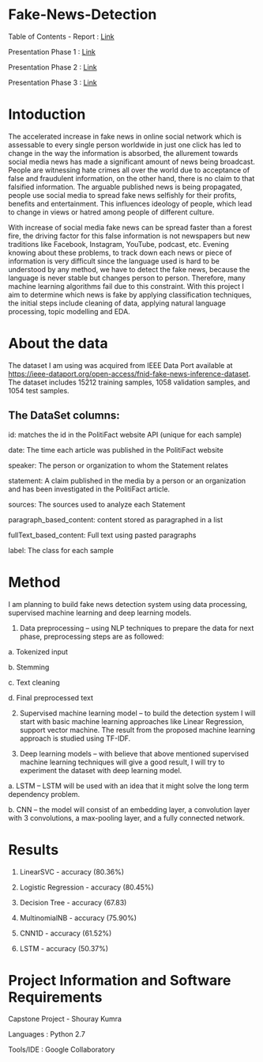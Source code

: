 # Fake-News-Detection

Table of Contents -
Report : [Link](https://sites.google.com/umbc.edu/data606/spring-21-section-1/shouray-kumra?authuser=0)

Presentation Phase 1 : [Link](https://drive.google.com/file/d/1gkzsql6sEvIKG8IKxOtjIo0Imr-17pnS/view)

Presentation Phase 2 : [Link](https://docs.google.com/presentation/d/1D0WImljStMJtZGW57jSiaunvYSHhVbUPDxPAuYidK5U/present?slide=id.gd08ca7ebb8_7_0)

Presentation Phase 3 : [Link](https://docs.google.com/presentation/d/17Bd7tDjzPNr2ZX4XkMFJwC47sL3rPcC1PRsnuf5k-14/edit?usp=sharing)

# Intoduction

The accelerated increase in fake news in online social network which is assessable to every single person worldwide in just one click has led to change in the way the information is absorbed, the allurement towards social media news has made a significant amount of news being broadcast. People are witnessing hate crimes all over the world due to acceptance of false and fraudulent information, on the other hand, there is no claim to that falsified information. The arguable published news is being propagated, people use social media to spread fake news selfishly for their profits, benefits and entertainment. This influences ideology of people, which lead to change in views or hatred among people of different culture.
 
With increase of social media fake news can be spread faster than a forest fire, the driving factor for this false information is not newspapers but new traditions like Facebook, Instagram, YouTube, podcast, etc. Evening knowing about these problems, to track down each news or piece of information is very difficult since the language used is hard to be understood by any method, we have to detect the fake news, because the language is never stable but changes person to person. Therefore, many machine learning algorithms fail due to this constraint. 
With this project I aim to determine which news is fake by applying classification techniques, the initial steps include cleaning of data, applying natural language processing, topic modelling and EDA.

# About the data
The dataset I am using was acquired from IEEE Data Port available at https://ieee-dataport.org/open-access/fnid-fake-news-inference-dataset. The dataset includes 15212 training samples, 1058 validation samples, and 1054 test samples. 

## The DataSet columns:

id: matches the id in the PolitiFact website API (unique for each sample)

date: The time each article was published in the PolitiFact website

speaker: The person or organization to whom the Statement relates

statement: A claim published in the media by a person or an organization and has been investigated in the PolitiFact article.

sources: The sources used to analyze each Statement

paragraph_based_content: content stored as paragraphed in a list

fullText_based_content: Full text using pasted paragraphs

label: The class for each sample

# Method

I am planning to build fake news detection system using data processing, supervised machine learning and deep learning models. 
1. Data preprocessing – using NLP techniques to prepare the data for next phase, preprocessing steps are as followed:

a.     Tokenized input

b.     Stemming

c.     Text cleaning

d.     Final preprocessed text

2. Supervised machine learning model – to build the detection system I will start with basic machine learning approaches like Linear Regression, support vector machine. The result from the proposed machine learning approach is studied using TF-IDF.

3. Deep learning models – with believe that above mentioned supervised machine learning techniques will give a good result, I will try to experiment the dataset with deep learning model.

a.     LSTM – LSTM will be used with an idea that it might solve the long term dependency problem.

b.     CNN – the model will consist of an embedding layer, a convolution layer with 3 convolutions, a max-pooling layer, and a fully connected network.

# Results

1. LinearSVC - accuracy (80.36%)	

2. Logistic Regression - accuracy (80.45%)

3. Decision Tree - accuracy (67.83)	

4. MultinomialNB - accuracy (75.90%)

5. CNN1D - accuracy (61.52%)

6. LSTM - accuracy (50.37%)


# Project Information and Software Requirements
Capstone Project - Shouray Kumra

Languages : Python 2.7

Tools/IDE : Google Collaboratory
